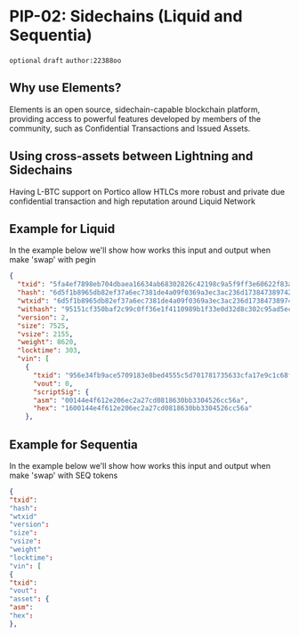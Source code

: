 # PIP-02: Sidechains (Liquid and Sequentia)

`optional`  `draft` `author:22388oo`

## Why use Elements?

Elements is an open source, sidechain-capable blockchain platform, providing access to powerful features developed by members of the community, such as Confidential Transactions and Issued Assets.

## Using cross-assets between Lightning and Sidechains

Having L-BTC support on Portico allow HTLCs more robust and private due confidential transaction and high reputation around Liquid Network

## Example for Liquid

In the example below we'll show how works this input and output when make 'swap' with pegin

```json
{
  "txid": "5fa4ef7898eb704dbaea16634ab68302826c42198c9a5f9ff3e60622f83aac90",
  "hash": "6d5f1b8965db82ef37a6ec7381de4a09f0369a3ec3ac236d17384738974232b2",
  "wtxid": "6d5f1b8965db82ef37a6ec7381de4a09f0369a3ec3ac236d17384738974232b2",
  "withash": "95151cf350baf2c99c0ff36e1f4110989b1f33e0d32d8c302c95ad5ecd79e8a2",
  "version": 2,
  "size": 7525,
  "vsize": 2155,
  "weight": 8620,
  "locktime": 303,
  "vin": [
    {
      "txid": "956e34fb9ace5709183e8bed4555c5d701781735633cfa17e9c1c68fb2462ee1",
      "vout": 0,
      "scriptSig": {
      "asm": "00144e4f612e206ec2a27cd0818630bb3304526cc56a",
      "hex": "1600144e4f612e206ec2a27cd0818630bb3304526cc56a"
    },
```

## Example for Sequentia

In the example below we'll show how works this input and output when make 'swap' with SEQ tokens

```json
{
"txid":
"hash":
"wtxid"
"version":
"size":
"vsize":
"weight"
"locktime":
"vin": [
{
"txid":
"vout":
"asset": {
"asm":
"hex":
},
```

